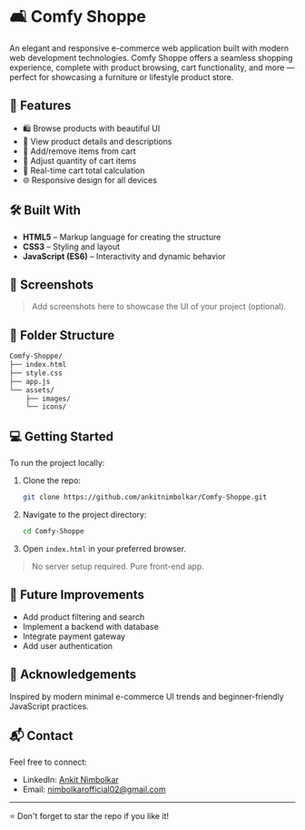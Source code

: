 # 🛋️ Comfy Shoppe

An elegant and responsive e-commerce web application built with modern web development technologies. Comfy Shoppe offers a seamless shopping experience, complete with product browsing, cart functionality, and more — perfect for showcasing a furniture or lifestyle product store.

## 🚀 Features

- 🛍️ Browse products with beautiful UI
- 🧾 View product details and descriptions
- 🛒 Add/remove items from cart
- 🔢 Adjust quantity of cart items
- 🧮 Real-time cart total calculation
- 🌐 Responsive design for all devices

## 🛠️ Built With

- **HTML5** – Markup language for creating the structure
- **CSS3** – Styling and layout
- **JavaScript (ES6)** – Interactivity and dynamic behavior

## 📸 Screenshots

> Add screenshots here to showcase the UI of your project (optional).

## 📁 Folder Structure

```bash
Comfy-Shoppe/
├── index.html
├── style.css
├── app.js
└── assets/
    ├── images/
    └── icons/
```

## 💻 Getting Started

To run the project locally:

1. Clone the repo:
   ```bash
   git clone https://github.com/ankitnimbolkar/Comfy-Shoppe.git
   ```
2. Navigate to the project directory:
   ```bash
   cd Comfy-Shoppe
   ```
3. Open `index.html` in your preferred browser.

> No server setup required. Pure front-end app.

## 📌 Future Improvements

- Add product filtering and search
- Implement a backend with database
- Integrate payment gateway
- Add user authentication

## 🙌 Acknowledgements

Inspired by modern minimal e-commerce UI trends and beginner-friendly JavaScript practices.

## 📬 Contact

Feel free to connect:

- LinkedIn: [Ankit Nimbolkar](https://www.linkedin.com/in/ankitnimbolkar)
- Email: nimbolkarofficial02@gmail.com

---

⭐️ Don't forget to star the repo if you like it!
